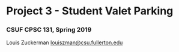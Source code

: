 # Project 3 - Student Valet Parking
### CSUF CPSC 131, Spring 2019

Louis Zuckerman
louiszman@csu.fullerton.edu
